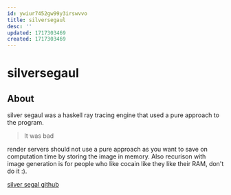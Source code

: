```yaml
---
id: ywiur7452gw99y3irswvvo
title: silversegaul
desc: ''
updated: 1717303469
created: 1717303469
---
```

# silversegaul

## About

silver segaul was a haskell ray tracing engine that used a pure approach to the program.

> It was bad

render servers should not use a pure approach as you want to save on computation time by
storing the image in memory. Also recurison with image generation is for people who like cocain
like they like their RAM, don't do it :).


[silver segal github](https://github.com/Mequam/SilverSeagull-Renderer)

